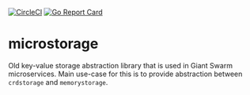 [![CircleCI](https://circleci.com/gh/giantswarm/microstorage.svg?style=shield)](https://circleci.com/gh/giantswarm/microstorage)
[![Go Report Card](https://goreportcard.com/badge/github.com/giantswarm/microstorage)](https://goreportcard.com/report/github.com/giantswarm/microstorage)

# microstorage

Old key-value storage abstraction library that is used in Giant Swarm
microservices. Main use-case for this is to provide abstraction between
`crdstorage` and `memorystorage`.

